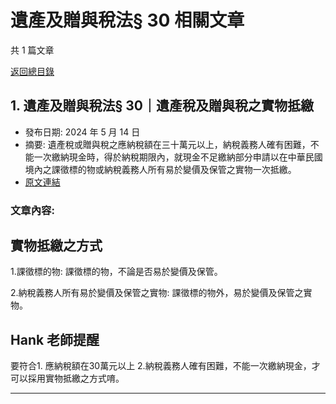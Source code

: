 # 遺產及贈與稅法§ 30 相關文章

共 1 篇文章

[返回總目錄](00_總目錄.md)

## 1. 遺產及贈與稅法§ 30｜遺產稅及贈與稅之實物抵繳

- 發布日期: 2024 年 5 月 14 日
- 摘要: 遺產稅或贈與稅之應納稅額在三十萬元以上，納稅義務人確有困難，不能一次繳納現金時，得於納稅期限內，就現金不足繳納部分申請以在中華民國境內之課徵標的物或納稅義務人所有易於變價及保管之實物一次抵繳。
- [原文連結](https://www.jasper-realestate.com/%e9%81%ba%e7%94%a2%e5%8f%8a%e8%b4%88%e8%88%87%e7%a8%85%e6%b3%95-30%e9%81%ba%e7%94%a2%e7%a8%85%e5%8f%8a%e8%b4%88%e8%88%87%e7%a8%85%e4%b9%8b_%e5%af%a6%e7%89%a9_%e6%8a%b5%e7%b9%b3/)

### 文章內容:

## 實物抵繳之方式

1.課徵標的物: 課徵標的物，不論是否易於變價及保管。

2.納稅義務人所有易於變價及保管之實物: 課徵標的物外，易於變價及保管之實物。

## Hank 老師提醒

要符合1. 應納稅額在30萬元以上 2.納稅義務人確有困難，不能一次繳納現金，才可以採用實物抵繳之方式唷。

---

